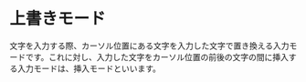 # 上書きモード

文字を入力する際、カーソル位置にある文字を入力した文字で置き換える入力モードです。これに対し、入力した文字をカーソル位置の前後の文字の間に挿入する入力モードは、挿入モードといいます。
